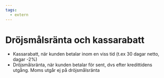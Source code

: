 ```yaml
---
tags:
  - extern
---
```

# Dröjsmålsränta och kassarabatt
- Kassarabatt, när kunden betalar inom en viss tid (t.ex 30 dagar netto, dagar -2%)
- Dröjsmålsränta, när kunden betalar för sent, dvs efter kredittidens utgång. Moms utgår ej på dröjsmålsränta

